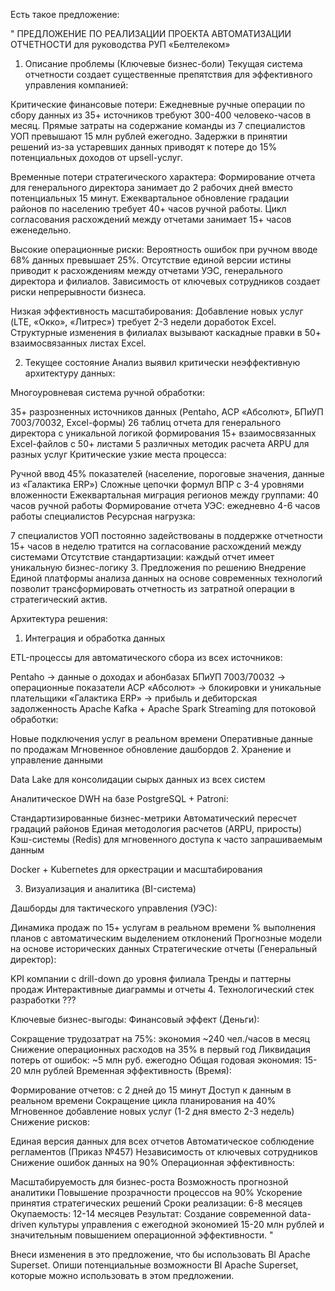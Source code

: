 
Есть такое предложение:

"
ПРЕДЛОЖЕНИЕ ПО РЕАЛИЗАЦИИ ПРОЕКТА АВТОМАТИЗАЦИИ ОТЧЕТНОСТИ
для руководства РУП «Белтелеком»

1. Описание проблемы (Ключевые бизнес-боли)
Текущая система отчетности создает существенные препятствия для эффективного управления компанией:

Критические финансовые потери:
Ежедневные ручные операции по сбору данных из 35+ источников требуют 300-400 человеко-часов в месяц. Прямые затраты на содержание команды из 7 специалистов УОП превышают 15 млн рублей ежегодно. Задержки в принятии решений из-за устаревших данных приводят к потере до 15% потенциальных доходов от upsell-услуг.

Временные потери стратегического характера:
Формирование отчета для генерального директора занимает до 2 рабочих дней вместо потенциальных 15 минут. Ежеквартальное обновление градации районов по населению требует 40+ часов ручной работы. Цикл согласования расхождений между отчетами занимает 15+ часов еженедельно.

Высокие операционные риски:
Вероятность ошибок при ручном вводе 68% данных превышает 25%. Отсутствие единой версии истины приводит к расхождениям между отчетами УЭС, генерального директора и филиалов. Зависимость от ключевых сотрудников создает риски непрерывности бизнеса.

Низкая эффективность масштабирования:
Добавление новых услуг (LTE, «Окко», «Литрес») требует 2-3 недели доработок Excel. Структурные изменения в филиалах вызывают каскадные правки в 50+ взаимосвязанных листах Excel.

2. Текущее состояние
Анализ выявил критически неэффективную архитектуру данных:

Многоуровневая система ручной обработки:

35+ разрозненных источников данных (Pentaho, АСР «Абсолют», БПиУП 7003/70032, Excel-формы)
26 таблиц отчета для генерального директора с уникальной логикой формирования
15+ взаимосвязанных Excel-файлов с 50+ листами
5 различных методик расчета ARPU для разных услуг
Критические узкие места процесса:

Ручной ввод 45% показателей (население, пороговые значения, данные из «Галактика ERP»)
Сложные цепочки формул ВПР с 3-4 уровнями вложенности
Ежеквартальная миграция регионов между группами: 40 часов ручной работы
Формирование отчета УЭС: ежедневно 4-6 часов работы специалистов
Ресурсная нагрузка:

7 специалистов УОП постоянно задействованы в поддержке отчетности
15+ часов в неделю тратится на согласование расхождений между системами
Отсутствие стандартизации: каждый отчет имеет уникальную бизнес-логику
3. Предложения по решению
Внедрение Единой платформы анализа данных на основе современных технологий позволит трансформировать отчетность из затратной операции в стратегический актив.

Архитектура решения:
1. Интеграция и обработка данных

ETL-процессы для автоматического сбора из всех источников:

Pentaho → данные о доходах и абонбазах
БПиУП 7003/70032 → операционные показатели
АСР «Абсолют» → блокировки и уникальные плательщики
«Галактика ERP» → прибыль и дебиторская задолженность
Apache Kafka + Apache Spark Streaming для потоковой обработки:

Новые подключения услуг в реальном времени
Оперативные данные по продажам
Мгновенное обновление дашбордов
2. Хранение и управление данными

Data Lake для консолидации сырых данных из всех систем

Аналитическое DWH на базе PostgreSQL + Patroni:

Стандартизированные бизнес-метрики
Автоматический пересчет градаций районов
Единая методология расчетов (ARPU, приросты)
Кэш-системы (Redis) для мгновенного доступа к часто запрашиваемым данным

Docker + Kubernetes для оркестрации и масштабирования

3. Визуализация и аналитика (BI-система)

Дашборды для тактического управления (УЭС):

Динамика продаж по 15+ услугам в реальном времени
% выполнения планов с автоматическим выделением отклонений
Прогнозные модели на основе исторических данных
Стратегические отчеты (Генеральный директор):

KPI компании с drill-down до уровня филиала
Тренды и паттерны продаж
Интерактивные диаграммы и отчеты
4. Технологический стек разработки
???

Ключевые бизнес-выгоды:
Финансовый эффект (Деньги):

Сокращение трудозатрат на 75%: экономия ~240 чел./часов в месяц
Снижение операционных расходов на 35% в первый год
Ликвидация потерь от ошибок: ~5 млн руб. ежегодно
Общая годовая экономия: 15-20 млн рублей
Временная эффективность (Время):

Формирование отчетов: с 2 дней до 15 минут
Доступ к данным в реальном времени
Сокращение цикла планирования на 40%
Мгновенное добавление новых услуг (1-2 дня вместо 2-3 недель)
Снижение рисков:

Единая версия данных для всех отчетов
Автоматическое соблюдение регламентов (Приказ №457)
Независимость от ключевых сотрудников
Снижение ошибок данных на 90%
Операционная эффективность:

Масштабируемость для бизнес-роста
Возможность прогнозной аналитики
Повышение прозрачности процессов на 90%
Ускорение принятия стратегических решений
Сроки реализации: 6-8 месяцев
Окупаемость: 12-14 месяцев
Результат: Создание современной data-driven культуры управления с ежегодной экономией 15-20 млн рублей и значительным повышением операционной эффективности.
"

Внеси изменения в это предложение, что бы использовать BI Apache Superset.
Опиши потенциальные возможности BI Apache Superset, которые можно использовать в этом предложении.
<!--stackedit_data:
eyJoaXN0b3J5IjpbOTEwMzA2NTM5XX0=
-->